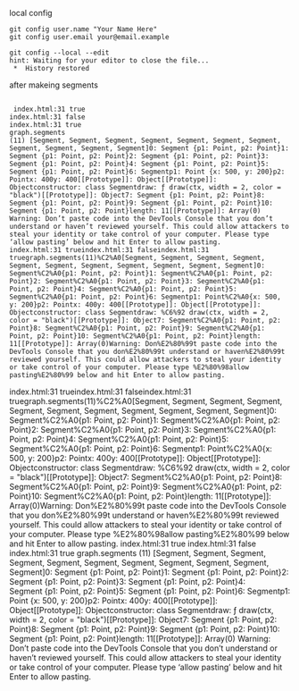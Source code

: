 local config
```edit
git config user.name "Your Name Here"
git config user.email your@email.example

git config --local --edit
hint: Waiting for your editor to close the file... 
 *  History restored
```
after makeing segments
```output

 index.html:31 true
index.html:31 false
index.html:31 true
graph.segments
(11) [Segment, Segment, Segment, Segment, Segment, Segment, Segment, Segment, Segment, Segment, Segment]0: Segment {p1: Point, p2: Point}1: Segment {p1: Point, p2: Point}2: Segment {p1: Point, p2: Point}3: Segment {p1: Point, p2: Point}4: Segment {p1: Point, p2: Point}5: Segment {p1: Point, p2: Point}6: Segmentp1: Point {x: 500, y: 200}p2: Pointx: 400y: 400[[Prototype]]: Object[[Prototype]]: Objectconstructor: class Segmentdraw: ƒ draw(ctx, width = 2, color = "black")[[Prototype]]: Object7: Segment {p1: Point, p2: Point}8: Segment {p1: Point, p2: Point}9: Segment {p1: Point, p2: Point}10: Segment {p1: Point, p2: Point}length: 11[[Prototype]]: Array(0)
Warning: Don’t paste code into the DevTools Console that you don’t understand or haven’t reviewed yourself. This could allow attackers to steal your identity or take control of your computer. Please type ‘allow pasting’ below and hit Enter to allow pasting.
index.html:31 trueindex.html:31 falseindex.html:31 truegraph.segments(11)%C2%A0[Segment, Segment, Segment, Segment, Segment, Segment, Segment, Segment, Segment, Segment, Segment]0: Segment%C2%A0{p1: Point, p2: Point}1: Segment%C2%A0{p1: Point, p2: Point}2: Segment%C2%A0{p1: Point, p2: Point}3: Segment%C2%A0{p1: Point, p2: Point}4: Segment%C2%A0{p1: Point, p2: Point}5: Segment%C2%A0{p1: Point, p2: Point}6: Segmentp1: Point%C2%A0{x: 500, y: 200}p2: Pointx: 400y: 400[[Prototype]]: Object[[Prototype]]: Objectconstructor: class Segmentdraw: %C6%92 draw(ctx, width = 2, color = "black")[[Prototype]]: Object7: Segment%C2%A0{p1: Point, p2: Point}8: Segment%C2%A0{p1: Point, p2: Point}9: Segment%C2%A0{p1: Point, p2: Point}10: Segment%C2%A0{p1: Point, p2: Point}length: 11[[Prototype]]: Array(0)Warning: Don%E2%80%99t paste code into the DevTools Console that you don%E2%80%99t understand or haven%E2%80%99t reviewed yourself. This could allow attackers to steal your identity or take control of your computer. Please type %E2%80%98allow pasting%E2%80%99 below and hit Enter to allow pasting.
```
index.html:31 trueindex.html:31 falseindex.html:31 truegraph.segments(11)%C2%A0[Segment, Segment, Segment, Segment, Segment, Segment, Segment, Segment, Segment, Segment, Segment]0: Segment%C2%A0{p1: Point, p2: Point}1: Segment%C2%A0{p1: Point, p2: Point}2: Segment%C2%A0{p1: Point, p2: Point}3: Segment%C2%A0{p1: Point, p2: Point}4: Segment%C2%A0{p1: Point, p2: Point}5: Segment%C2%A0{p1: Point, p2: Point}6: Segmentp1: Point%C2%A0{x: 500, y: 200}p2: Pointx: 400y: 400[[Prototype]]: Object[[Prototype]]: Objectconstructor: class Segmentdraw: %C6%92 draw(ctx, width = 2, color = "black")[[Prototype]]: Object7: Segment%C2%A0{p1: Point, p2: Point}8: Segment%C2%A0{p1: Point, p2: Point}9: Segment%C2%A0{p1: Point, p2: Point}10: Segment%C2%A0{p1: Point, p2: Point}length: 11[[Prototype]]: Array(0)Warning: Don%E2%80%99t paste code into the DevTools Console that you don%E2%80%99t understand or haven%E2%80%99t reviewed yourself. This could allow attackers to steal your identity or take control of your computer. Please type %E2%80%98allow pasting%E2%80%99 below and hit Enter to allow pasting.
index.html:31 true
index.html:31 false
index.html:31 true
graph.segments
(11) [Segment, Segment, Segment, Segment, Segment, Segment, Segment, Segment, Segment, Segment, Segment]0: Segment {p1: Point, p2: Point}1: Segment {p1: Point, p2: Point}2: Segment {p1: Point, p2: Point}3: Segment {p1: Point, p2: Point}4: Segment {p1: Point, p2: Point}5: Segment {p1: Point, p2: Point}6: Segmentp1: Point {x: 500, y: 200}p2: Pointx: 400y: 400[[Prototype]]: Object[[Prototype]]: Objectconstructor: class Segmentdraw: ƒ draw(ctx, width = 2, color = "black")[[Prototype]]: Object7: Segment {p1: Point, p2: Point}8: Segment {p1: Point, p2: Point}9: Segment {p1: Point, p2: Point}10: Segment {p1: Point, p2: Point}length: 11[[Prototype]]: Array(0)
Warning: Don’t paste code into the DevTools Console that you don’t understand or haven’t reviewed yourself. This could allow attackers to steal your identity or take control of your computer. Please type ‘allow pasting’ below and hit Enter to allow pasting.